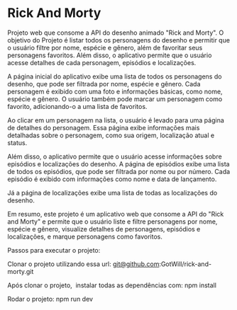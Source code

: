 
# Rick And Morty

Projeto  web que consome a API do desenho animado "Rick and Morty". O objetivo do Projeto é listar todos os personagens do desenho e permitir que o usuário filtre por nome, espécie e gênero, além de favoritar seus personagens favoritos. Além disso, o aplicativo permite que o usuário acesse detalhes de cada personagem, episódios e localizações.

A página inicial do aplicativo exibe uma lista de todos os personagens do desenho, que pode ser filtrada por nome, espécie e gênero. Cada personagem é exibido com uma foto e informações básicas, como nome, espécie e gênero. O usuário também pode marcar um personagem como favorito, adicionando-o a uma lista de favoritos.

Ao clicar em um personagem na lista, o usuário é levado para uma página de detalhes do personagem. Essa página exibe informações mais detalhadas sobre o personagem, como sua origem, localização atual e status.

Além disso, o aplicativo permite que o usuário acesse informações sobre episódios e localizações do desenho. A página de episódios exibe uma lista de todos os episódios, que pode ser filtrada por nome ou por número. Cada episódio é exibido com informações como nome e data de lançamento.

Já a página de localizações exibe uma lista de todas as localizações do desenho.

Em resumo, este projeto é um aplicativo web que consome a API do "Rick and Morty" e permite que o usuário liste e filtre personagens por nome, espécie e gênero, visualize detalhes de personagens, episódios e localizações, e marque personagens como favoritos.

Passos para executar o projeto:

Clonar o projeto utilizando essa url: git@github.com:GotWill/rick-and-morty.git

Após clonar o projeto, 
instalar todas as dependências com: npm install

Rodar o projeto: npm run dev

